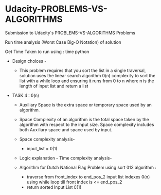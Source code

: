 

# Udacity-PROBLEMS-VS-ALGORITHMS

Submission to Udacity's PROBLEMS-VS-ALGORITHMS Problems

Run time analysis (Worst Case Big-O Notation) of solution

Get Time Taken to run using : time python <filename>

- Design choices -
  - This problem requires that you sort the list in a single traversal, solution uses the linear search algorithm 0(n) complexity to sort the list with a while loop and ensuring it runs from 0 to n where n is the length of input list and return a list 
  

- TASK 4 : 0(n)

    * Auxiliary Space is the extra space or temporary space used by an algorithm. 

    * Space Complexity of an algorithm is the total space taken by the algorithm with respect to the input size. Space complexity includes both Auxiliary space and space used by input. 

  - Space complexity analysis-
    - input_list = 0(1)

  - Logic explanation - Time complexity analysis-
  - Algorithm for Dutch National Flag Problem using sort 012 algorithm :
    - traverse from front_index to end_pos_2 input list indexes 0(n) using while loop till front index is <= end_pos_2
    - return sorted Input List 0(1)

